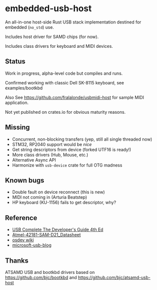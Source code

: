 # embedded-usb-host
An all-in-one host-side Rust USB stack implementation destined for embedded (`no_std`) use.

Includes host driver for SAMD chips (for now). 

Includes class drivers for keyboard and MIDI devices.

## Status
Work in progress, alpha-level code but compiles and runs.

Confirmed working with classic Dell SK-8115 keyboard, see examples/bootkbd

Also See https://github.com/fralalonde/usbmidi-host for sample MIDI application.

Not yet published on crates.io for obvious maturity reasons.

## Missing
- Concurrent, non-blocking transfers (yep, still all single threaded now)
- STM32, RP2040 support would be _nice_
- Get string descriptors from device (forked UTF16 is ready!)
- More class drivers (Hub, Mouse, etc.)
- Alternative Async API
- Harmonize with `usb-device` crate for full OTG madness

## Known bugs
- Double fault on device reconnect (this is new)
- MIDI not coming in (Arturia Beatstep)
- HP keyboard (KU-1156) fails to get descriptor, why?

## Reference
- [USB Complete The Developer's Guide 4th Ed](https://doc.lagout.org/science/0_Computer%20Science/9_Others/9_Misc/USB%20Complete%20The%20Developer's%20Guide%204th%20Ed.pdf)
- [Atmel-42181-SAM-D21_Datasheet](https://community.atmel.com/sites/default/files/forum_attachments/SAM-D21-Family-Datasheet-DS40001882B.pdf)
- [osdev wiki](https://wiki.osdev.org/USB#Functions)
- [microsoft-usb-blog](https://techcommunity.microsoft.com/t5/microsoft-usb-blog/how-does-usb-stack-enumerate-a-device/ba-p/270685)

## Thanks
ATSAMD USB and bootkbd drivers based on https://github.com/bjc/bootkbd and https://github.com/bjc/atsamd-usb-host
